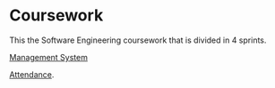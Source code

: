 # Coursework
This the Software Engineering coursework that is divided in 4 sprints.

[Management System](https://www.notion.so/Code-of-Conduct-5d23f28755544bd29d5882dee90acfec#567329e0baeb4d498a65fce2c961af8a) <br>

[Attendance](https://docs.google.com/spreadsheets/d/1KI4NIT4xxDGUpc1USZeu9gxUtHlVbLv0rDTFgDVAFb0/edit#gid=0). 

